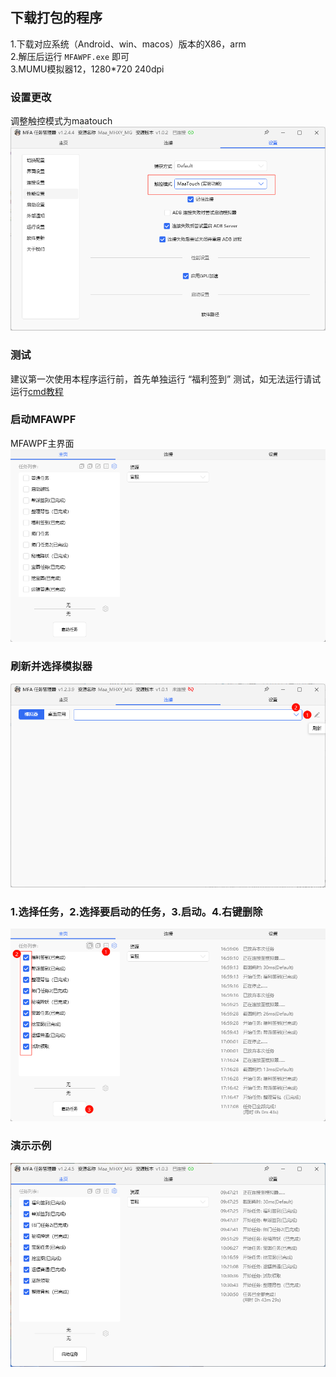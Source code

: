 ## 下载打包的程序

1.下载对应系统（Android、win、macos）版本的X86，arm\
2.解压后运行 `MFAWPF.exe` 即可\
3.MUMU模拟器12，1280*720 240dpi
### 设置更改
调整触控模式为maatouch
![调整触控模式](image-3.png)

### 测试
建议第一次使用本程序运行前，首先单独运行 “福利签到” 测试，如无法运行请试运行[cmd教程](./CMD运行教程.md)
### 启动MFAWPF
MFAWPF主界面
![MFAWPF主界面](./MFAWPF-1.png)
### 刷新并选择模拟器
![刷新并选择模拟器](image.png)

### 1.选择任务，2.选择要启动的任务，3.启动。4.右键删除
![选择任务并启动](./image-1.png)

### 演示示例
![alt text](image-4.png)
